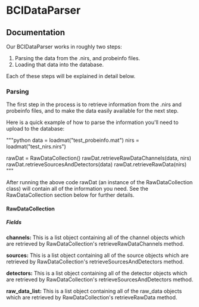# BCIDataParser



## Documentation

Our BCIDataParser works in roughly two steps: 

1. Parsing the data from the .nirs, and probeinfo files.
2. Loading that data into the database.

Each of these steps will be explained in detail below. 

### Parsing 

The first step in the process is to retrieve information from the .nirs and probeinfo files, and to make the data easily available for the next step. 

Here is a quick example of how to parse the information you'll need to upload to the database:

"""python
data = loadmat("test_probeinfo.mat")
nirs = loadmat("test_nirs.nirs")

rawDat = RawDataCollection()
rawDat.retrieveRawDataChannels(data, nirs)
rawDat.retrieveSourcesAndDetectors(data)
rawDat.retrieveRawData(nirs)
"""

After running the above code rawDat (an instance of the RawDataCollection class) will contain all of the information you need. See the RawDataCollection section below for further details.

#### RawDataCollection

##### Fields

**channels:** This is a list object containing all of the channel objects which are retrieved by RawDataCollection's retrieveRawDataChannels method.

**sources:** This is a list object containing all of the source objects which are retrieved by RawDataCollection's retrieveSourcesAndDetectors method.

**detectors:** This is a list object containing all of the detector objects which are retrieved by RawDataCollection's retrieveSourcesAndDetectors method.

**raw_data_list:** This is a list object containing all of the raw_data objects which are retrieved by RawDataCollection's retrieveRawData method.

